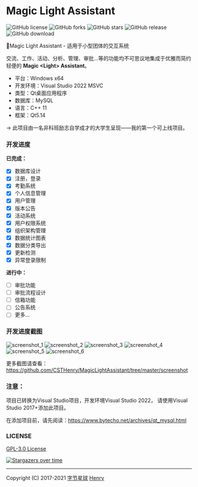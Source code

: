 # Magic Light Assistant

![GitHub license](https://img.shields.io/github/license/CSTHenry/MagicLightAssistant?style=flat-square)
![GitHub forks](https://img.shields.io/github/forks/CSTHenry/MagicLightAssistant?style=flat-square)
![GitHub stars](https://img.shields.io/github/stars/CSTHenry/MagicLightAssistant?style=flat-square)
![GitHub release](https://img.shields.io/github/v/release/CSTHenry/MagicLightAssistant?include_prereleases&style=flat-square)
![GitHub download](https://img.shields.io/github/downloads/CSTHenry/MagicLightAssistant/total?style=flat-square)

🚀Magic Light Assistant - 适用于小型团体的交互系统

  交流、工作、活动、分析、管理、审批...等的功能均不可思议地集成于优雅而简约轻便的 **Magic <Light\> Assistant**。

- 平台：Windows x64
- 开发环境：Visual Studio 2022 MSVC
- 类型：Qt桌面应用程序
- 数据库：MySQL
- 语言：C++ 11
- 框架：Qt5.14

-> 此项目由一名非科班励志自学成才的大学生呈现——我的第一个可上线项目。

### 开发进度

**已完成：**

* [x] 数据库设计
* [x] 注册，登录
* [x] 考勤系统
* [x] 个人信息管理
* [x] 用户管理
* [x] 版本公告
* [x] 活动系统
* [x] 用户权限系统
* [x] 组织架构管理
* [x] 数据统计图表
* [x] 数据分类导出
* [x] 更新检测
* [x] 异常登录限制

**进行中：**

* [ ] 审批功能
* [ ] 审批流程设计
* [ ] 信箱功能
* [ ] 公告系统
* [ ] 更多...

### 开发进度截图

![screenshot_1](https://github.com/CSTHenry/MagicLightAssistant/blob/master/screenshot/screenshot_10.png)
![screenshot_2](https://github.com/CSTHenry/MagicLightAssistant/blob/master/screenshot/screenshot_2.jpg)
![screenshot_3](https://github.com/CSTHenry/MagicLightAssistant/blob/master/screenshot/screenshot_3.jpg)
![screenshot_4](https://github.com/CSTHenry/MagicLightAssistant/blob/master/screenshot/screenshot_8.png)
![screenshot_5](https://github.com/CSTHenry/MagicLightAssistant/blob/master/screenshot/screenshot_6.png)
![screenshot_6](https://github.com/CSTHenry/MagicLightAssistant/blob/master/screenshot/screenshot_9.png)

更多截图请查看：https://github.com/CSTHenry/MagicLightAssistant/tree/master/screenshot

### 注意：

项目已转换为Visual Studio项目，开发环境Visual Studio 2022， 请使用Visual Studio 2017+添加此项目。

在添加项目前，请先阅读：https://www.bytecho.net/archives/qt_mysql.html

### LICENSE

[GPL-3.0 License](https://github.com/CSTHenry/MagicGMS/blob/master/LICENSE)

[![Stargazers over time](https://starchart.cc/CSTHenry/MagicLightAssistant.svg)](https://starchart.cc/CSTHenry/MagicLightAssistant)

---

Copyright (C) 2017-2021 [字节星球](https://www.bytecho.net/) [Henry](https://www.bytecho.net/about.html) 
